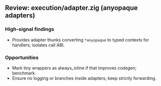 ## Review: execution/adapter.zig (anyopaque adapters)

### High-signal findings

- Provides adapter thunks converting `*anyopaque` to typed contexts for handlers; isolates call ABI.

### Opportunities

- Mark tiny wrappers as always_inline if that improves codegen; benchmark.
- Ensure no logging or branches inside adapters; keep strictly forwarding.


